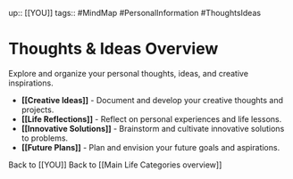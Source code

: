 up:: [[YOU]]
tags:: #MindMap #PersonalInformation #ThoughtsIdeas

# Thoughts & Ideas Overview

Explore and organize your personal thoughts, ideas, and creative inspirations.

- **[[Creative Ideas]]** - Document and develop your creative thoughts and projects.
- **[[Life Reflections]]** - Reflect on personal experiences and life lessons.
- **[[Innovative Solutions]]** - Brainstorm and cultivate innovative solutions to problems.
- **[[Future Plans]]** - Plan and envision your future goals and aspirations.

Back to [[YOU]]
Back to [[Main Life Categories overview]]